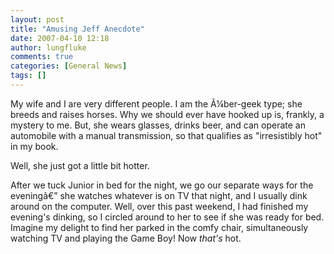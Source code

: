 ```yaml
---
layout: post
title: "Amusing Jeff Anecdote"
date: 2007-04-10 12:18
author: lungfluke
comments: true
categories: [General News]
tags: []
---
```

My wife and I are very different people.  I am the Ã¼ber-geek type; she breeds and raises horses.  Why we should ever have hooked up is, frankly, a mystery to me.  But, she wears glasses, drinks beer, and can operate an automobile with a manual transmission, so that qualifies as "irresistibly hot" in my book.

Well, she just got a little bit hotter.

After we tuck Junior in bed for the night, we go our separate ways for the eveningâ€” she watches whatever is on TV that night, and I usually dink around on the computer.  Well, over this past weekend, I had finished my evening's dinking, so I  circled around to her to see if she was ready for bed.  Imagine my delight to find her parked in the comfy chair, simultaneously watching TV and playing the Game Boy!   Now <em>that's</em> hot.
